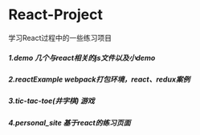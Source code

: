 # React-Project
学习React过程中的一些练习项目

##### 1.demo 几个与react相关的js文件以及小demo
##### 2.reactExample webpack打包环境，react、redux案例
##### 3.tic-tac-toe(井字棋) 游戏
##### 4.personal_site 基于react的练习页面
